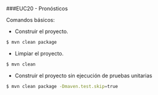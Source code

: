 
###EUC20 - Pronósticos

Comandos básicos:

* Construir el proyecto.   

```bash
$ mvn clean package

```

* Limpiar el proyecto.  

```bash
$ mvn clean

```

* Construir el proyecto sin ejecución de pruebas unitarias   

```bash
$ mvn clean package -Dmaven.test.skip=true

```
